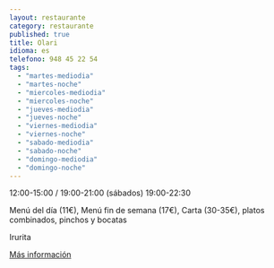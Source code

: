 ```yaml
---
layout: restaurante
category: restaurante
published: true
title: Olari
idioma: es
telefono: 948 45 22 54
tags: 
  - "martes-mediodia"
  - "martes-noche"
  - "miercoles-mediodia"
  - "miercoles-noche"
  - "jueves-mediodia"
  - "jueves-noche"
  - "viernes-mediodia"
  - "viernes-noche"
  - "sabado-mediodia"
  - "sabado-noche"
  - "domingo-mediodia"
  - "domingo-noche"
---
```


12:00-15:00 / 19:00-21:00 (sábados) 19:00-22:30

Menú del día (11€), Menú fin de semana (17€), Carta (30-35€), platos combinados, pinchos y bocatas

Irurita

[Más información](http://www.consorciobertiz.org/consorcio/dondecomer/restaurantes/irurita-es-0-184/restaurante-olari.html)